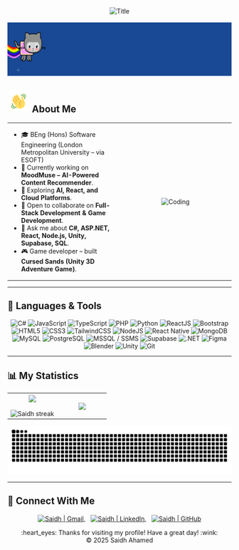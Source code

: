 <div align="center">
  <img src="https://readme-typing-svg.herokuapp.com?font=Architects+Daughter&color=%2338C2FF&size=50&center=true&vCenter=true&height=60&width=800&lines=Heyyy!+I'm+Saidh+Ahamed;Software+Engineering;Full-Stack+Developer;Game+Developer;Welcome+to+my+GitHub!" alt="Title"></img>
</div>

<br>

<div align="center">
    <img src="https://raw.githubusercontent.com/ashu-guo/ashu-guo/master/assets/fly.webp" height="120px" />
</div>

## <img src="https://raw.githubusercontent.com/ashu-guo/ashu-guo/main/assets/wave.gif" width="50px" height="50px"></img> About Me

<table align="center">
<tr border="none">
<td width="50%" align="left">

- 🎓 BEng (Hons) Software Engineering (London Metropolitan University – via ESOFT)  
- 🔭 Currently working on **MoodMuse – AI-Powered Content Recommender**.  
- 🌱 Exploring **AI, React, and Cloud Platforms**.  
- 👯 Open to collaborate on **Full-Stack Development & Game Development**.  
- 💬 Ask me about **C#, ASP.NET, React, Node.js, Unity, Supabase, SQL**.  
- 🎮 Game developer – built **Cursed Sands (Unity 3D Adventure Game)**.  

</td>
<td width="50%" align="center">
  <img align="center" alt="Coding" width="450" src="https://repository-images.githubusercontent.com/588181932/e36ec678-7984-4cdd-8e4c-a3932772ff8e">
</td>
</tr>
</table>

---

## 🚀 Languages & Tools

<p align="center">
  <img src="https://skillicons.dev/icons?i=cs" height="50" alt="C#" />
  <img src="https://skillicons.dev/icons?i=javascript" height="50" alt="JavaScript" />
  <img src="https://skillicons.dev/icons?i=typescript" height="50" alt="TypeScript" />
  <img src="https://skillicons.dev/icons?i=php" height="50" alt="PHP" />
  <img src="https://skillicons.dev/icons?i=python" height="50" alt="Python" />
  <img src="https://skillicons.dev/icons?i=react" height="50" alt="ReactJS" />
  <img src="https://skillicons.dev/icons?i=bootstrap" height="50" alt="Bootstrap" />
  <img src="https://skillicons.dev/icons?i=html" height="50" alt="HTML5" />
  <img src="https://skillicons.dev/icons?i=css" height="50" alt="CSS3" />
  <img src="https://skillicons.dev/icons?i=tailwind" height="50" alt="TailwindCSS" />
  <img src="https://skillicons.dev/icons?i=nodejs" height="50" alt="NodeJS" />
  <img src="https://skillicons.dev/icons?i=react" height="50" alt="React Native" />
  <img src="https://skillicons.dev/icons?i=mongodb" height="50" alt="MongoDB" />
  <img src="https://skillicons.dev/icons?i=mysql" height="50" alt="MySQL" />
  <img src="https://skillicons.dev/icons?i=postgresql" height="50" alt="PostgreSQL" />
  <img src="https://img.icons8.com/color/48/microsoft-sql-server.png" height="50" alt="MSSQL / SSMS" />
  <img src="https://skillicons.dev/icons?i=supabase" height="50" alt="Supabase" />
  <img src="https://skillicons.dev/icons?i=dotnet" height="50" alt=".NET" />
  <img src="https://skillicons.dev/icons?i=figma" height="50" alt="Figma" />
  <img src="https://skillicons.dev/icons?i=blender" height="50" alt="Blender" />
  <img src="https://skillicons.dev/icons?i=unity" height="50" alt="Unity" />
  <img src="https://skillicons.dev/icons?i=git" height="50" alt="Git" />
</p>

---

## 📊 My Statistics

<table align="center">
<tr border="none">
<td width="50%" align="center">

  <img  align="center"  src="https://github-readme-stats.vercel.app/api?username=Saidh-Ahamed&theme=chartreuse-dark&show_icons=true&count_private=true" />
  <br></br>
  <img title="🔥 Get streak stats for your profile at git.io/streak-stats" alt="Saidh streak" src="https://github-readme-streak-stats.herokuapp.com/?user=Saidh-Ahamed&theme=chartreuse-dark&hide_border=false" /> 

</td>
<td width="50%" align="center">

  <img  align="center"  src="https://github-readme-stats.anuraghazra1.vercel.app/api/top-langs/?username=Saidh-Ahamed&theme=chartreuse-dark&hide_border=false&no-bg=true&no-frame=true&langs_count=10"/>

  </td>
</tr>
</table>

<p align="center">
    <picture>
      <source media="(prefers-color-scheme: dark)" srcset="https://raw.githubusercontent.com/ashu-guo/ashu-guo/master/assets/github-contribution-grid-snake.svg">
      <source media="(prefers-color-scheme: light)" srcset="https://raw.githubusercontent.com/ashu-guo/ashu-guo/master/assets/github-contribution-grid-snake.svg">
      <img alt="github contribution grid snake animation" src="https://raw.githubusercontent.com/ashu-guo/ashu-guo/master/assets/github-contribution-grid-snake.svg">
    </picture>
</p>

---

## 🤝 Connect With Me

<p align="center">
  <a href="mailto:saidhahamed07@gmail.com">
    <img align="center" alt="Saidh | Gmail" width="30px" src="https://skillicons.dev/icons?i=gmail" />
  </a> &nbsp;&nbsp;
  <a href="https://www.linkedin.com/in/[your-linkedin-username]" target="_blank">
    <img align="center" alt="Saidh | LinkedIn" width="30px" src="https://skillicons.dev/icons?i=linkedin" />
  </a> &nbsp;&nbsp;
  <a href="https://github.com/Saidh-Ahamed" target="_blank">
    <img align="center" alt="Saidh | GitHub" width="30px" src="https://skillicons.dev/icons?i=github" />
  </a> 
</p>

<div align="center">
  :heart_eyes: Thanks for visiting my profile! Have a great day! :wink: <br/>
  &copy; 2025 Saidh Ahamed
</div>
